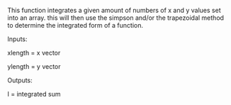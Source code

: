 This function integrates a given amount of numbers of x and y values set 
into an array. this will then use the simpson and/or the trapezoidal
method to determine the integrated form of a function.

Inputs:
  
  xlength = x vector
  
  ylength = y vector
  
Outputs:
  
  I = integrated sum
